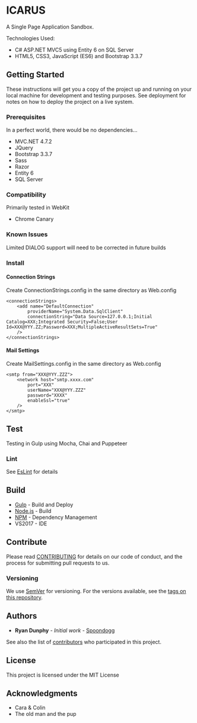 ﻿# ICARUS
A Single Page Application Sandbox.

Technologies Used:
  - C# ASP.NET MVC5 using Entity 6 on SQL Server 
  - HTML5, CSS3, JavaScript (ES6) and Bootstrap 3.3.7

## Getting Started

These instructions will get you a copy of the project up and running on your local machine for development and testing purposes. See deployment for notes on how to deploy the project on a live system.

### Prerequisites

In a perfect world, there would be no dependencies...

* MVC.NET 4.7.2
* JQuery
* Bootstrap 3.3.7
* Sass
* Razor
* Entity 6
* SQL Server

### Compatibility

Primarily tested in WebKit 

* Chrome Canary

### Known Issues

Limited DIALOG support will need to be corrected in future builds

### Install

#### Connection Strings

Create ConnectionStrings.config in the same directory as Web.config
~~~~
<connectionStrings>
	<add name="DefaultConnection"
		providerName="System.Data.SqlClient"
		connectionString="Data Source=127.0.0.1;Initial Catalog=XXX;Integrated Security=False;User Id=XXX@YYY.ZZ;Password=XXX;MultipleActiveResultSets=True"
	/>
</connectionStrings>
~~~~

#### Mail Settings

Create MailSettings.config in the same directory as Web.config
~~~~
<smtp from="XXX@YYY.ZZZ">        
	<network host="smtp.xxxx.com"
		port="XXX"
		userName="XXX@YYY.ZZZ"
		password="XXXX"
		enableSsl="true"
	/>
</smtp>
~~~~

## Test

Testing in Gulp using Mocha, Chai and Puppeteer

### Lint

See [EsLint](https://github.com/Spoondogg/ICARUS/blob/master/config/eslint.json) for details

## Build

* [Gulp](https://gulpjs.com/) - Build and Deploy
* [Node.js](https://nodejs.org) - Build
* [NPM](https://www.npmjs.com/) - Dependency Management
* VS2017 - IDE

## Contribute

Please read [CONTRIBUTING](https://github.com/Spoondogg/ICARUS/blob/master/CONTRIBUTING.md) for details on our code of conduct, and the process for submitting pull requests to us.

### Versioning

We use [SemVer](http://semver.org/) for versioning. For the versions available, see the [tags on this repository](https://github.com/Spoondogg/ICARUS/tags). 

## Authors

* **Ryan Dunphy** - *Initial work* - [Spoondogg](https://github.com/Spoondogg)

See also the list of [contributors](https://github.com/Spoondogg/ICARUS/contributors) who participated in this project.

## License

This project is licensed under the MIT License 

## Acknowledgments

* Cara & Colin
* The old man and the pup
